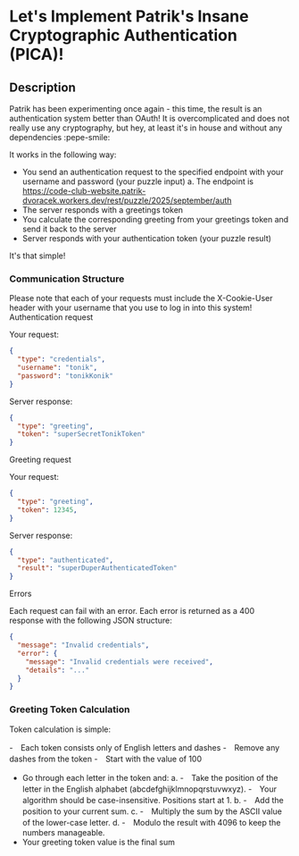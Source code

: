 # Let's Implement Patrik's Insane Cryptographic Authentication (PICA)!

## Description

Patrik has been experimenting once again - this time, the result is an authentication system better than OAuth! It is overcomplicated and does not really use any cryptography, but hey, at least it's in house and without any dependencies :pepe-smile:

It works in the following way:

- You send an authentication request to the specified endpoint with your username and password (your puzzle input) a. The endpoint is https://code-club-website.patrik-dvoracek.workers.dev/rest/puzzle/2025/september/auth
- The server responds with a greetings token
- You calculate the corresponding greeting from your greetings token and send it back to the server
- Server responds with your authentication token (your puzzle result)

It's that simple!

### Communication Structure

Please note that each of your requests must include the X-Cookie-User header with your username that you use to log in into this system!
Authentication request

Your request:

```json
{
  "type": "credentials",
  "username": "tonik",
  "password": "tonikKonik"
}
```

Server response:

```json
{
  "type": "greeting",
  "token": "superSecretTonikToken"
}
```

Greeting request


Your request:

``` json
{
  "type": "greeting",
  "token": 12345,
}
```

Server response:

```json
{
  "type": "authenticated",
  "result": "superDuperAuthenticatedToken"
}
```

Errors

Each request can fail with an error. Each error is returned as a 400 response with the following JSON structure:

```json
{
  "message": "Invalid credentials",
  "error": {
    "message": "Invalid credentials were received",
    "details": "..."
  }
}
```
### Greeting Token Calculation

Token calculation is simple:

-　Each token consists only of English letters and dashes
-　Remove any dashes from the token
-　Start with the value of 100
- Go through each letter in the token and: a.
-　Take the position of the letter in the English alphabet (abcdefghijklmnopqrstuvwxyz).
-　Your algorithm should be case-insensitive. Positions start at 1. b.
-　Add the position to your current sum. c.
-　Multiply the sum by the ASCII value of the lower-case letter. d.
-　Modulo the result with 4096 to keep the numbers manageable.
- Your greeting token value is the final sum
